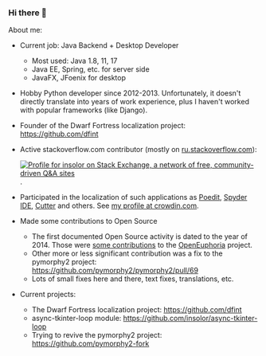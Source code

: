 ### Hi there 👋

About me:

- Current job: Java Backend + Desktop Developer
  - Most used: Java 1.8, 11, 17
  - Java EE, Spring, etc. for server side
  - JavaFX, JFoenix for desktop
  
- Hobby Python developer since 2012-2013. Unfortunately, it doesn't directly translate into years of work experience, plus I haven't worked with popular frameworks (like Django).

- Founder of the Dwarf Fortress localization project: https://github.com/dfint

- Active stackoverflow.com contributor (mostly on [ru.stackoverflow.com][1]):

    [![Profile for insolor on Stack Exchange, a network of free, community-driven Q&amp;A sites][2]][3].
    
- Participated in the localization of such applications as [Poedit][4], [Spyder IDE][5], [Cutter][6] and others. See [my profile at crowdin.com][7].

- Made some contributions to Open Source
  - The first documented Open Source activity is dated to the year of 2014. Those were [some contributions][8] to the [OpenEuphoria][9] project.
  - Other more or less significant contribution was a fix to the pymorphy2 project: https://github.com/pymorphy2/pymorphy2/pull/69
  - Lots of small fixes here and there, text fixes, translations, etc.
  
- Current projects:
  - The Dwarf Fortress localization project: https://github.com/dfint
  - async-tkinter-loop module: https://github.com/insolor/async-tkinter-loop
  - Trying to revive the pymorphy2 project: https://github.com/pymorphy2-fork
<!--
- I'm also a language/language-learning enthusiast:
  - Bilingual person: Russian and Ukrainian
  - constantly learning English since school days (current level is somewhere between B1 and B2)
  - I understand speaking and writing in Belarusian (since it is very similar to Ukrainian and Russian)
  - I know a little bit of Polish from Duolingo and some other resources, up to the level of partial understanding of pop compositions in Polish (such artists as Daria Zawiałow, Mela Koteluk, The Dumplings, Sarsa, Sylwia Grzeszczak and others). The common vocabulary with the Ukrainian language and the knowledge of the logic of the sound differences between Polish and Ukrainian help a lot.
  - Now I'm struggling with Chinese. I don't know how far it will go.
  - I also know some Spanish, but very little.
-->
  [1]: https://ru.stackoverflow.com/users/1365
  [2]: https://stackexchange.com/users/flair/6028457.png?theme=dark
  [3]: https://stackexchange.com/users/6028457/insolor
  [4]: https://poedit.net
  [5]: https://www.spyder-ide.org
  [6]: https://cutter.re
  [7]: https://crowdin.com/profile/insolor
  [8]: https://github.com/OpenEuphoria/euphoria/commits?author=insolor
  [9]: https://github.com/OpenEuphoria
